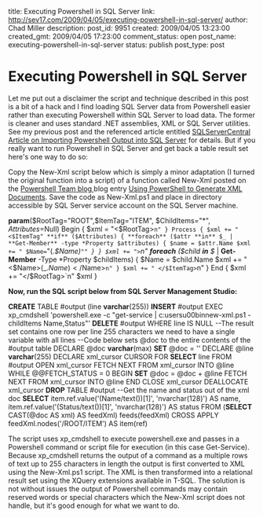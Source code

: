title: Executing Powershell in SQL Server
link: http://sev17.com/2009/04/05/executing-powershell-in-sql-server/
author: Chad Miller
description: 
post_id: 9951
created: 2009/04/05 13:23:00
created_gmt: 2009/04/05 17:23:00
comment_status: open
post_name: executing-powershell-in-sql-server
status: publish
post_type: post

# Executing Powershell in SQL Server

Let me put out a disclaimer the script and technique described in this post is a bit of a hack and I find loading SQL Server data from Powershell easier rather than executing Powershell within SQL Server to load data. The former is cleaner and uses standard .NET assemblies, XML or SQL Server utilities. See my previous post and the referenced article entitled [SQLServerCentral Article on Importing Powershell Output into SQL Server](http://chadwickmiller.spaces.live.com/blog/cns!EA42395138308430!236.entry) for details. But if you really want to run Powershell in SQL Server and get back a table result set here's one way to do so:

Copy the New-Xml script below which is simply a minor adaptation (I turned the original function into a script) of a function called New-Xml posted on the [Powershell Team blog ](http://blogs.msdn.com/powershell/default.aspx)blog entry [Using PowerShell to Generate XML Documents](http://blogs.msdn.com/powershell/archive/2007/05/29/using-powershell-to-generate-xml-documents.aspx). Save the code as New-Xml.ps1 and place in directory accessible by SQL Server service account on the SQL Server machine.

**param**($RootTag="ROOT",$ItemTag="ITEM", $ChildItems="*", $Attributes=$Null) Begin { $xml = "<$RootTag>`n" } Process { $xml += " <$ItemTag" **if** ($Attributes) { **foreach** ($attr **in** $_ | **Get-Member** -type *Property $attributes) { $name = $attr.Name $xml += " $Name=`"$($_.$Name)`"" } } $xml += ">`n" **foreach** ($child **in** $_ | **Get-Member** -Type *Property $childItems) { $Name = $child.Name $xml += " <$Name>$($_.$Name)</$Name>`n" } $xml += " </$ItemTag>`n" } End { $xml += "</$RootTag>`n" $xml } 

**Now, run the SQL script below from SQL Server Management Studio:**

**CREATE** TABLE #output (line **varchar**(255)) **INSERT** #output EXEC xp_cmdshell 'powershell.exe -c "get-service | c:usersu00binnew-xml.ps1 -childItems Name,Status"' **DELETE** #output WHERE line IS NULL \--The result set contains one row per line 255 characters we need to have a single variable with all lines \--Code below sets @doc to the entire contents of the #output table DECLARE @doc **varchar**(max) **SET** @doc = '' DECLARE @line **varchar**(255) DECLARE xml_cursor CURSOR FOR **SELECT** line FROM #output OPEN xml_cursor FETCH NEXT FROM xml_cursor INTO @line WHILE @@FETCH_STATUS = 0 BEGIN **SET** @doc = @doc + @line FETCH NEXT FROM xml_cursor INTO @line END CLOSE xml_cursor DEALLOCATE xml_cursor **DROP** TABLE #output \--Get the name and status out of the xml doc **SELECT** item.ref.value('(Name/text())[1]', 'nvarchar(128)') AS name, item.ref.value('(Status/text())[1]', 'nvarchar(128)') AS status FROM (**SELECT** CAST(@doc AS xml) AS feedXml) feeds(feedXml) CROSS APPLY feedXml.nodes('/ROOT/ITEM') AS item(ref) 

The script uses xp_cmdshell to execute powershell.exe and passes in a Powershell command or script file for execution (in this case Get-Service). Because xp_cmdshell returns the output of a command as a multiple rows of text up to 255 characters in length the output is first converted to XML using the New-Xml.ps1 script. The XML is then transformed into a relational result set using the XQuery extensions available in T-SQL. The solution is not without issues the output of Powershell commands may contain reserved words or special characters which the New-Xml script does not handle, but it's good enough for what we want to do.